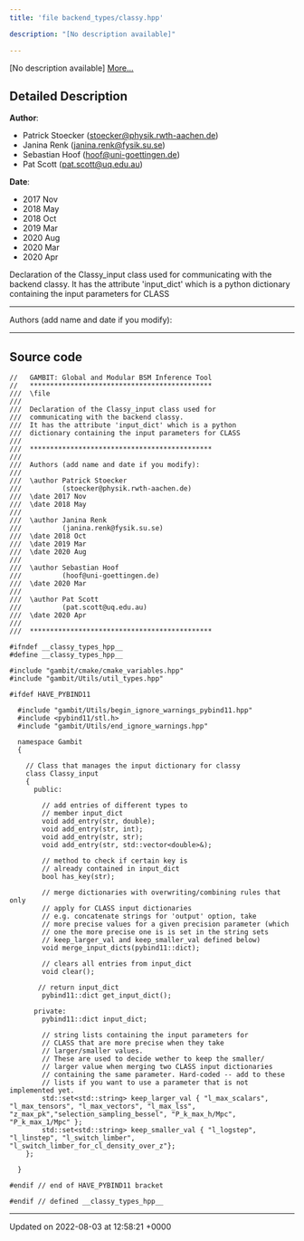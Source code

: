 ```yaml
---
title: 'file backend_types/classy.hpp'

description: "[No description available]"

---
```







[No description available] [More...](#detailed-description)

## Detailed Description


**Author**: 

  * Patrick Stoecker ([stoecker@physik.rwth-aachen.de](mailto:stoecker@physik.rwth-aachen.de)) 
  * Janina Renk ([janina.renk@fysik.su.se](mailto:janina.renk@fysik.su.se)) 
  * Sebastian Hoof ([hoof@uni-goettingen.de](mailto:hoof@uni-goettingen.de)) 
  * Pat Scott ([pat.scott@uq.edu.au](mailto:pat.scott@uq.edu.au)) 


**Date**: 

  * 2017 Nov 
  * 2018 May
  * 2018 Oct 
  * 2019 Mar 
  * 2020 Aug
  * 2020 Mar
  * 2020 Apr


Declaration of the Classy_input class used for communicating with the backend classy. It has the attribute 'input_dict' which is a python dictionary containing the input parameters for CLASS



------------------

Authors (add name and date if you modify):



------------------




## Source code

```
//   GAMBIT: Global and Modular BSM Inference Tool
//   *********************************************
///  \file
///
///  Declaration of the Classy_input class used for
///  communicating with the backend classy.
///  It has the attribute 'input_dict' which is a python
///  dictionary containing the input parameters for CLASS
///
///  *********************************************
///
///  Authors (add name and date if you modify):
///
///  \author Patrick Stoecker
///          (stoecker@physik.rwth-aachen.de)
///  \date 2017 Nov
///  \date 2018 May
///
///  \author Janina Renk
///          (janina.renk@fysik.su.se)
///  \date 2018 Oct
///  \date 2019 Mar
///  \date 2020 Aug
///
///  \author Sebastian Hoof
///          (hoof@uni-goettingen.de)
///  \date 2020 Mar
///
///  \author Pat Scott
///          (pat.scott@uq.edu.au)
///  \date 2020 Apr
///
///  *********************************************

#ifndef __classy_types_hpp__
#define __classy_types_hpp__

#include "gambit/cmake/cmake_variables.hpp"
#include "gambit/Utils/util_types.hpp"

#ifdef HAVE_PYBIND11

  #include "gambit/Utils/begin_ignore_warnings_pybind11.hpp"
  #include <pybind11/stl.h>
  #include "gambit/Utils/end_ignore_warnings.hpp"

  namespace Gambit
  {

    // Class that manages the input dictionary for classy
    class Classy_input
    {
      public:

        // add entries of different types to 
        // member input_dict
        void add_entry(str, double);
        void add_entry(str, int);
        void add_entry(str, str);
        void add_entry(str, std::vector<double>&);

        // method to check if certain key is 
        // already contained in input_dict
        bool has_key(str);

        // merge dictionaries with overwriting/combining rules that only
        // apply for CLASS input dictionaries
        // e.g. concatenate strings for 'output' option, take
        // more precise values for a given precision parameter (which 
        // one the more precise one is is set in the string sets
        // keep_larger_val and keep_smaller_val defined below)
        void merge_input_dicts(pybind11::dict);

        // clears all entries from input_dict
        void clear();

       // return input_dict
        pybind11::dict get_input_dict();

      private:
        pybind11::dict input_dict;

        // string lists containing the input parameters for
        // CLASS that are more precise when they take
        // larger/smaller values.
        // These are used to decide wether to keep the smaller/
        // larger value when merging two CLASS input dictionaries
        // containing the same parameter. Hard-coded -- add to these
        // lists if you want to use a parameter that is not implemented yet.
        std::set<std::string> keep_larger_val { "l_max_scalars", "l_max_tensors", "l_max_vectors", "l_max_lss", "z_max_pk","selection_sampling_bessel", "P_k_max_h/Mpc", "P_k_max_1/Mpc" };
        std::set<std::string> keep_smaller_val { "l_logstep", "l_linstep", "l_switch_limber", "l_switch_limber_for_cl_density_over_z"};
    };

  }

#endif // end of HAVE_PYBIND11 bracket

#endif // defined __classy_types_hpp__
```


-------------------------------

Updated on 2022-08-03 at 12:58:21 +0000
